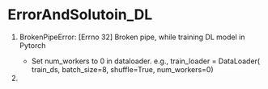 # ErrorAndSolutoin_DL
1. BrokenPipeError: [Errno 32] Broken pipe, while training DL model in Pytorch
   - Set num_workers to 0 in dataloader. e.g.,
   train_loader = DataLoader( train_ds, batch_size=8, shuffle=True, num_workers=0)
 
2. 
